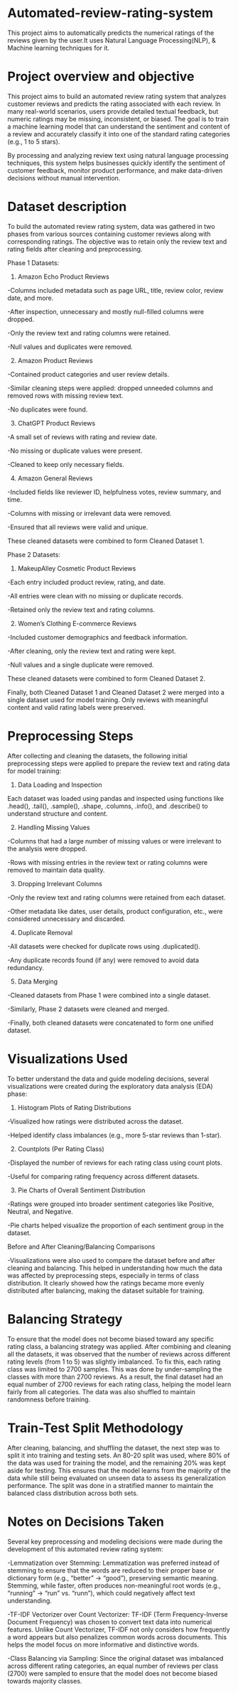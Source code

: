# Automated-review-rating-system
This project aims to automatically predicts the numerical ratings of the reviews given by the user.It uses Natural Language Processing(NLP), & Machine learning techniques for it.

# Project overview and objective
This project aims to build an automated review rating system that analyzes customer reviews and predicts the rating associated with each review. In many real-world scenarios, users provide detailed textual feedback, but numeric ratings may be missing, inconsistent, or biased. The goal is to train a machine learning model that can understand the sentiment and content of a review and accurately classify it into one of the standard rating categories (e.g., 1 to 5 stars).

By processing and analyzing review text using natural language processing techniques, this system helps businesses quickly identify the sentiment of customer feedback, monitor product performance, and make data-driven decisions without manual intervention.

# Dataset description
To build the automated review rating system, data was gathered in two phases from various sources containing customer reviews along with corresponding ratings. The objective was to retain only the review text and rating fields after cleaning and preprocessing.

Phase 1 Datasets:
1. Amazon Echo Product Reviews

-Columns included metadata such as page URL, title, review color, review date, and more.

-After inspection, unnecessary and mostly null-filled columns were dropped.

-Only the review text and rating columns were retained.

-Null values and duplicates were removed.

2. Amazon Product Reviews

-Contained product categories and user review details.

-Similar cleaning steps were applied: dropped unneeded columns and removed rows with missing review text.

-No duplicates were found.

3. ChatGPT Product Reviews

-A small set of reviews with rating and review date.

-No missing or duplicate values were present.

-Cleaned to keep only necessary fields.

4. Amazon General Reviews

-Included fields like reviewer ID, helpfulness votes, review summary, and time.

-Columns with missing or irrelevant data were removed.

-Ensured that all reviews were valid and unique.

These cleaned datasets were combined to form Cleaned Dataset 1.


Phase 2 Datasets:
1. MakeupAlley Cosmetic Product Reviews

-Each entry included product review, rating, and date.

-All entries were clean with no missing or duplicate records.

-Retained only the review text and rating columns.

2. Women’s Clothing E-commerce Reviews

-Included customer demographics and feedback information.

-After cleaning, only the review text and rating were kept.

-Null values and a single duplicate were removed.

These cleaned datasets were combined to form Cleaned Dataset 2.

Finally, both Cleaned Dataset 1 and Cleaned Dataset 2 were merged into a single dataset used for model training. Only reviews with meaningful content and valid rating labels were preserved.


# Preprocessing Steps
After collecting and cleaning the datasets, the following initial preprocessing steps were applied to prepare the review text and rating data for model training:

1. Data Loading and Inspection

Each dataset was loaded using pandas and inspected using functions like .head(), .tail(), .sample(), .shape, .columns, .info(), and .describe() to understand structure and content.

2. Handling Missing Values

-Columns that had a large number of missing values or were irrelevant to the analysis were dropped.

-Rows with missing entries in the review text or rating columns were removed to maintain data quality.

3. Dropping Irrelevant Columns

-Only the review text and rating columns were retained from each dataset.

-Other metadata like dates, user details, product configuration, etc., were considered unnecessary and discarded.

4. Duplicate Removal

-All datasets were checked for duplicate rows using .duplicated().

-Any duplicate records found (if any) were removed to avoid data redundancy.

5. Data Merging

-Cleaned datasets from Phase 1 were combined into a single dataset.

-Similarly, Phase 2 datasets were cleaned and merged.

-Finally, both cleaned datasets were concatenated to form one unified dataset.

# Visualizations Used
To better understand the data and guide modeling decisions, several visualizations were created during the exploratory data analysis (EDA) phase:

1. Histogram Plots of Rating Distributions

-Visualized how ratings were distributed across the dataset.

-Helped identify class imbalances (e.g., more 5-star reviews than 1-star).

2. Countplots (Per Rating Class)

-Displayed the number of reviews for each rating class using count plots.

-Useful for comparing rating frequency across different datasets.

3. Pie Charts of Overall Sentiment Distribution

-Ratings were grouped into broader sentiment categories like Positive, Neutral, and Negative.

-Pie charts helped visualize the proportion of each sentiment group in the dataset.


Before and After Cleaning/Balancing Comparisons

-Visualizations were also used to compare the dataset before and after cleaning and balancing. This helped in understanding how much the data was affected by preprocessing steps, especially in terms of class distribution. It clearly showed how the ratings became more evenly distributed after balancing, making the dataset suitable for training.


# Balancing Strategy
To ensure that the model does not become biased toward any specific rating class, a balancing strategy was applied. After combining and cleaning all the datasets, it was observed that the number of reviews across different rating levels (from 1 to 5) was slightly imbalanced. To fix this, each rating class was limited to 2700 samples. This was done by under-sampling the classes with more than 2700 reviews. As a result, the final dataset had an equal number of 2700 reviews for each rating class, helping the model learn fairly from all categories. The data was also shuffled to maintain randomness before training.


# Train-Test Split Methodology
After cleaning, balancing, and shuffling the dataset, the next step was to split it into training and testing sets. An 80-20 split was used, where 80% of the data was used for training the model, and the remaining 20% was kept aside for testing. This ensures that the model learns from the majority of the data while still being evaluated on unseen data to assess its generalization performance. The split was done in a stratified manner to maintain the balanced class distribution across both sets.


# Notes on Decisions Taken
Several key preprocessing and modeling decisions were made during the development of this automated review rating system:

-Lemmatization over Stemming:
Lemmatization was preferred instead of stemming to ensure that the words are reduced to their proper base or dictionary form (e.g., “better” → “good”), preserving semantic meaning. Stemming, while faster, often produces non-meaningful root words (e.g., “running” → “run” vs. “runn”), which could negatively affect text understanding.

-TF-IDF Vectorizer over Count Vectorizer:
TF-IDF (Term Frequency-Inverse Document Frequency) was chosen to convert text data into numerical features. Unlike Count Vectorizer, TF-IDF not only considers how frequently a word appears but also penalizes common words across documents. This helps the model focus on more informative and distinctive words.

-Class Balancing via Sampling:
Since the original dataset was imbalanced across different rating categories, an equal number of reviews per class (2700) were sampled to ensure that the model does not become biased towards majority classes.
